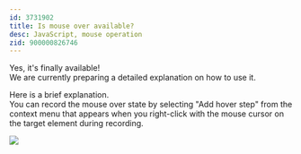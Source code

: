 ```yaml
---
id: 3731902
title: Is mouse over available?
desc: JavaScript, mouse operation
zid: 900000826746
---
```


Yes, it's finally available! <br> We are currently preparing a detailed explanation on how to use it.

Here is a brief explanation. <br> You can record the mouse over state by selecting "Add hover step" from the context menu that appears when you right-click with the mouse cursor on the target element during recording.

![](https://downloads.intercomcdn.com/i/o/197356732/7786a9274fdd4d9a6716f314/%E3%82%B9%E3%82%AF%E3%83%AA%E3%83%BC%E3%83%B3%E3%82%B7%E3%83%A7%E3%83%83%E3%83%88+2020-04-01+10.27.11.png)
